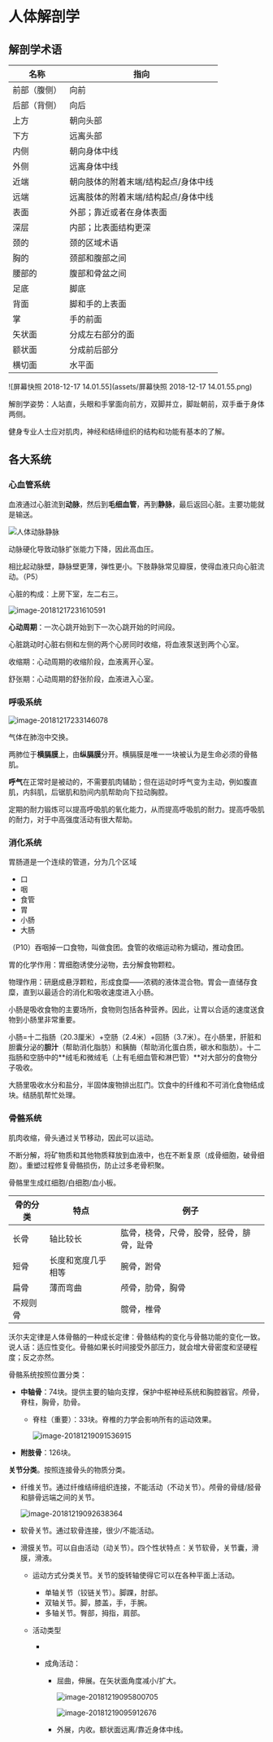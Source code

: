# 人体解剖学

## 解剖学术语

| 名称         | 指向                                 |
| ------------ | ------------------------------------ |
| 前部（腹侧） | 向前                                 |
| 后部（背侧） | 向后                                 |
| 上方         | 朝向头部                             |
| 下方         | 远离头部                             |
| 内侧         | 朝向身体中线                         |
| 外侧         | 远离身体中线                         |
| 近端         | 朝向肢体的附着末端/结构起点/身体中线 |
| 远端         | 远离肢体的附着末端/结构起点/身体中线 |
| 表面         | 外部；靠近或者在身体表面             |
| 深层         | 内部；比表面结构更深                 |
| 颈的         | 颈的区域术语                         |
| 胸的         | 颈部和腹部之间                       |
| 腰部的       | 腹部和骨盆之间                       |
| 足底         | 脚底                                 |
| 背面         | 脚和手的上表面                       |
| 掌           | 手的前面                             |
| 矢状面       | 分成左右部分的面                     |
| 额状面       | 分成前后部分                         |
| 横切面       | 水平面                               |

![屏幕快照 2018-12-17 14.01.55](assets/屏幕快照 2018-12-17 14.01.55.png)

解剖学姿势：人站直，头眼和手掌面向前方，双脚并立，脚趾朝前，双手垂于身体两侧。

健身专业人士应对肌肉，神经和结缔组织的结构和功能有基本的了解。

## 各大系统

### 心血管系统

血液通过心脏流到**动脉**，然后到**毛细血管**，再到**静脉**，最后返回心脏。主要功能就是输送。

![人体动脉静脉](assets/人体动脉静脉.png)

动脉硬化导致动脉扩张能力下降，因此高血压。

相比起动脉壁，静脉壁更薄，弹性更小。下肢静脉常见瓣膜，使得血液只向心脏流动。（P5）

心脏的构成：上房下室，左二右三。

![image-20181217231610591](assets/image-20181217231610591.png)

**心动周期**：一次心跳开始到下一次心跳开始的时间段。

心脏跳动时心脏右侧和左侧的两个心房同时收缩，将血液泵送到两个心室。

收缩期：心动周期的收缩阶段，血液离开心室。

舒张期：心动周期的舒张阶段，血液进入心室。

### 呼吸系统

![image-20181217233146078](assets/image-20181217233146078.png)

气体在肺泡中交换。

两肺位于**横膈膜**上，由**纵膈膜**分开。横膈膜是唯一一块被认为是生命必须的骨骼肌。

**呼气**在正常时是被动的，不需要肌肉辅助；但在运动时呼气变为主动，例如腹直肌，内斜肌，后锯肌和肋间内肌帮助向下拉动胸腔。

定期的耐力锻炼可以提高呼吸肌的氧化能力，从而提高呼吸肌的耐力。提高呼吸肌的耐力，对于中高强度活动有很大帮助。



### 消化系统

胃肠道是一个连续的管道，分为几个区域

- 口
- 咽
- 食管
- 胃
- 小肠
- 大肠

（P10）吞咽掉一口食物，叫做食团。食管的收缩运动称为蠕动，推动食团。

胃的化学作用：胃细胞诱使分泌物，去分解食物颗粒。

物理作用：研磨成悬浮颗粒，形成食糜——浓稠的液体混合物。胃会一直储存食糜，直到以最适合的消化和吸收速度进入小肠。

小肠是吸收食物的主要场所，食物则包括各种营养。因此，让胃以合适的速度送食物到小肠里非常重要。

小肠=十二指肠（20.3厘米）+空肠（2.4米）+回肠（3.7米）。在小肠里，肝脏和胆囊分泌的**胆汁**（帮助消化脂肪）和胰酶（帮助消化蛋白质，碳水和脂肪）。十二指肠和空肠中的**绒毛和微绒毛（上有毛细血管和淋巴管）**对大部分的食物分子吸收。

大肠里吸收水分和盐分，半固体废物排出肛门。饮食中的纤维和不可消化食物结成块。结肠肌帮忙处理。

### 骨骼系统

肌肉收缩，骨头通过关节移动，因此可以运动。

不断分解，将矿物质和其他物质释放到血液中，也在不断复原（成骨细胞，破骨细胞）。重塑过程修复骨骼损伤，防止过多老骨积聚。

骨骼里生成红细胞/白细胞/血小板。

| 骨的分类 | 特点               | 例子                                     |
| -------- | ------------------ | ---------------------------------------- |
| 长骨     | 轴比较长           | 肱骨，桡骨，尺骨，股骨，胫骨，腓骨，趾骨 |
| 短骨     | 长度和宽度几乎相等 | 腕骨，跗骨                               |
| 扁骨     | 薄而弯曲           | 颅骨，肋骨，胸骨                         |
| 不规则骨 |                    | 髋骨，椎骨                               |

沃尔夫定律是人体骨骼的一种成长定律：骨骼结构的变化与骨骼功能的变化一致。说人话：适应性变化。骨骼如果长时间接受外部压力，就会增大骨密度和坚硬程度；反之亦然。



骨骼系统按照位置分类：

- **中轴骨**：74块。提供主要的轴向支撑，保护中枢神经系统和胸腔器官。颅骨，脊柱，胸骨，肋骨。

    - 脊柱（重要）：33块。脊椎的力学会影响所有的运动效果。

        ![image-20181219091536915](assets/image-20181219091536915.png)

- **附肢骨**：126块。



**关节分类**。按照连接骨头的物质分类。

- 纤维关节。通过纤维结缔组织连接，不能活动（不动关节）。颅骨的骨缝/胫骨和腓骨远端之间的关节。

    ![image-20181219092638364](assets/image-20181219092638364.png)

- 软骨关节。通过软骨连接，很少/不能活动。

- 滑膜关节。可以自由活动（动关节）。四个性状特点：关节软骨，关节囊，滑膜，滑液。

    - 运动方式分类关节。关节的旋转轴使得它可以在各种平面上活动。

        - 单轴关节（铰链关节）。脚踝，肘部。
        - 双轴关节。脚，膝盖，手，手腕。
        - 多轴关节。臀部，拇指，肩部。

    - 活动类型

        - 

        - 成角活动：

            - 屈曲，伸展。在矢状面角度减小/扩大。

                ![image-20181219095800705](assets/image-20181219095800705.png)

                ![image-20181219095912676](assets/image-20181219095912676.png)

            - 外展，内收。额状面远离/靠近身体中线。